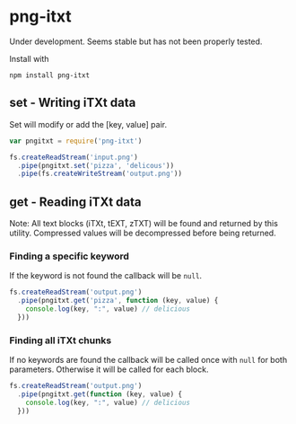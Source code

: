 # png-itxt 

Under development. Seems stable but has not been properly tested.

Install with
```
npm install png-itxt
```

## set - Writing iTXt data

Set will modify or add the [key, value] pair.

```js
var pngitxt = require('png-itxt')

fs.createReadStream('input.png')
  .pipe(pngitxt.set('pizza', 'delicous'))
  .pipe(fs.createWriteStream('output.png'))
```

## get - Reading iTXt data

Note: All text blocks (iTXt, tEXT, zTXT) will be found and returned by this utility. Compressed values will be decompressed before being returned.

### Finding a specific keyword
If the keyword is not found the callback will be `null`.

```js
fs.createReadStream('output.png')
  .pipe(pngitxt.get('pizza', function (key, value) {
    console.log(key, ":", value) // delicious
  }))
```

### Finding all iTXt chunks
If no keywords are found the callback will be called once with `null` for both parameters. Otherwise it will be called for each block.

```js
fs.createReadStream('output.png')
  .pipe(pngitxt.get(function (key, value) {
    console.log(key, ":", value) // delicious
  }))
```